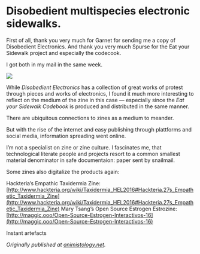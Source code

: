 
# Disobedient multispecies electronic sidewalks.

First of all, thank you very much for Garnet for sending me a copy of Disobedient Electronics. And thank you very much Spurse for the Eat your Sidewalk project and especially the codecook.

I got both in my mail in the same week.

![](1*VCfdvoUEZvdRWGInJ-pEiA.jpeg)

While *Disobedient Electronics* has a collection of great works of protest through pieces and works of electronics, I found it much more interesting to reflect on the medium of the zine in this case — especially since the *Eat your Sidewalk Codebook* is produced and distributed in the same manner.

There are ubiquitous connections to zines as a medium to meander.

But with the rise of the internet and easy publishing through plattforms and social media, information spreading went online.

I’m not a specialist on zine or zine culture. I fascinates me, that technological literate people and projects resort to a common smallest material denominator in safe documentaion: paper sent by snailmail.

Some zines also digitalize the products again:

Hackteria’s Empathic Taxidermia Zine: [http://www.hackteria.org/wiki/Taxidermia_HEL2016#Hackteria.27s_Empathetic_Taxidermia_Zine](http://www.hackteria.org/wiki/Taxidermia_HEL2016#Hackteria.27s_Empathetic_Taxidermia_Zine) Mary Tsang’s Open Source Estrogen Estrozine: [http://maggic.ooo/Open-Source-Estrogen-Interactivos-16](http://maggic.ooo/Open-Source-Estrogen-Interactivos-16)

Instant artefacts

*Originally published at [animistology.net](http://animistology.net/blog/2017/06/disobedient-multispecies-electronic-sidewalks).*
